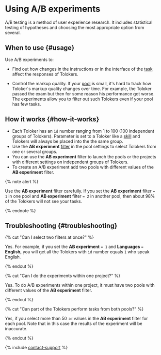 # Using A/B experiments

A/B testing is a method of user experience research. It includes statistical testing of hypotheses and choosing the most appropriate option from several.

## When to use {#usage}

Use A/B experiments to:

* Find out how changes in the instructions or in the interface of the [task](../../glossary.md#task) affect the responses of Tolokers.

* Control the markup quality. If your [pool](../../glossary.md#pool) is small, it's hard to track how Toloker's markup quality changes over time. For example, the Toloker passed the exam but then for some reason his performance got worse. The experiments allow you to filter out such Tolokers even if your pool has few tasks.

## How it works {#how-it-works}

* Each Toloker has an `id` number ranging from 1 to 100 (100 independent groups of Tolokers). Parameter is set to a Toloker like a [skill](../../glossary.md#skill) and Tolokers will always be placed into the the same group.
* Use the **AB experiment** [filter](../../glossary.md#filters) in the pool settings to select Tolokers from one or several groups.
* You can use the **AB experiment** filter to launch the pools or the projects with different settings on independent groups of Tolokers.
* To create an A/B experiment add two pools with different values of the **AB experiment** filter.

{% note alert %}

Use the **AB experiment** filter carefully. If you set the **AB experiment** filter `= 1` in one pool and **AB experiment** filter `= 2` in another pool, then about 98% of the Tolokers will not see your tasks.

{% endnote %}

## Troubleshooting {#troubleshooting}

{% cut "Can I select two filters at once?" %}

Yes. For example, if you set the **AB experiment** `= 1` and **Languages** `=` **English**, you will get all the Tolokers with `id` number equals `1` who speak English.

{% endcut %}

{% cut "Can I do the experiments within one project?" %}

Yes. To do A/B experiments within one project, it must have two pools with different values of the **AB experiment** filter.

{% endcut %}

{% cut "Can part of the Tolokers perform tasks from both pools?" %}

Yes, if you select more than 50 `id` values in the **AB experiment** filter for each pool. Note that in this case the results of the experiment will be inaccurate.

{% endcut %}

{% include [contact-support](../_includes/contact-support.md) %}